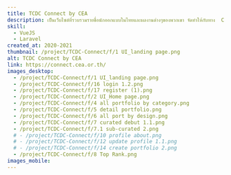 ```yaml
---
title: TCDC Connect by CEA
description: เป็นเว็บไซต์ที่รวบรวมรายชื่อนักออกแบบในไทยและผลงานต่างๆของพวกเขา จัดทำให้กับทาง  CONNECT by CEA ที่เป็นส่วนหนึ่งในงานบริการภาคธุรกิจและการออกแบบของสำนักงานส่งเสริมเศรษฐกิจสร้างสรรค์(สศส.)
skill:
  - VueJS
  - Laravel
created_at: 2020-2021
thumbnail: /project/TCDC-Connect/f/1 UI_landing page.png
alt: TCDC Connect by CEA
link: https://connect.cea.or.th/
images_desktop:
  - /project/TCDC-Connect/f/1 UI_landing page.png
  - /project/TCDC-Connect/f/16 login 1.2.png
  - /project/TCDC-Connect/f/17 register (1).png
  - /project/TCDC-Connect/f/2 UI_Home page.png
  - /project/TCDC-Connect/f/4 all portfolio by category.png
  - /project/TCDC-Connect/f/5 detail portfolio.png
  - /project/TCDC-Connect/f/6 all port by design.png
  - /project/TCDC-Connect/f/7 curated debut 1.1.png
  - /project/TCDC-Connect/f/7.1 sub-curated 2.png
  # - /project/TCDC-Connect/f/10 profile about.png
  # - /project/TCDC-Connect/f/12 update profile 1.1.png
  # - /project/TCDC-Connect/f/14 create portfolio 2.png
  - /project/TCDC-Connect/f/8 Top Rank.png
images_mobile:
---
```

